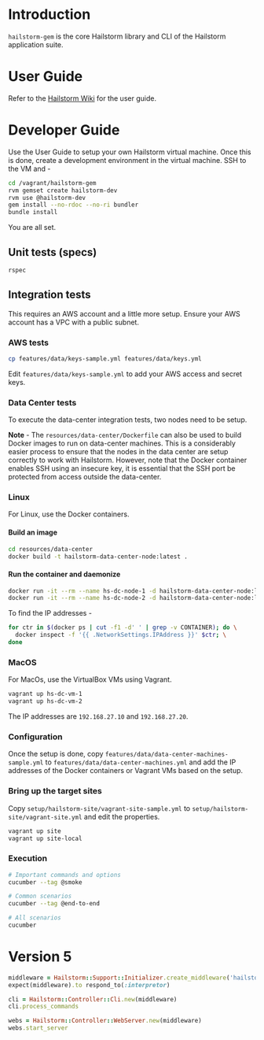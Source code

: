 # Introduction
``hailstorm-gem`` is the core Hailstorm library and CLI of the Hailstorm application suite.

# User Guide
Refer to the [Hailstorm Wiki](https://github.com/3pillarlabs/hailstorm-sdk/wiki) for the user guide.

# Developer Guide
Use the User Guide to setup your own Hailstorm virtual machine. Once this is done, create a development environment
in the virtual machine. SSH to the VM and -
```bash
cd /vagrant/hailstorm-gem
rvm gemset create hailstorm-dev
rvm use @hailstorm-dev
gem install --no-rdoc --no-ri bundler
bundle install
```

You are all set.

## Unit tests (specs)
```bash
rspec
```

## Integration tests
This requires an AWS account and a little more setup. Ensure your AWS account has a VPC with a public subnet.

### AWS tests

```bash
cp features/data/keys-sample.yml features/data/keys.yml
```

Edit ``features/data/keys-sample.yml`` to add your AWS access and secret keys.

### Data Center tests
To execute the data-center integration tests, two nodes need to be setup.

**Note** - The ``resources/data-center/Dockerfile`` can also be used to build Docker images to run on data-center machines.
This is a considerably easier process to ensure that the nodes in the data center are setup correctly to work with
Hailstorm. However, note that the Docker container enables SSH using an insecure key, it is essential that the SSH port
be protected from access outside the data-center.

### Linux
For Linux, use the Docker containers.

#### Build an image
```bash
cd resources/data-center
docker build -t hailstorm-data-center-node:latest .
```

#### Run the container and daemonize
```bash
docker run -it --rm --name hs-dc-node-1 -d hailstorm-data-center-node:latest
docker run -it --rm --name hs-dc-node-2 -d hailstorm-data-center-node:latest
```

To find the IP addresses -
```bash
for ctr in $(docker ps | cut -f1 -d' ' | grep -v CONTAINER); do \
  docker inspect -f '{{ .NetworkSettings.IPAddress }}' $ctr; \
done
```

### MacOS

For MacOs, use the VirtualBox VMs using Vagrant.
```bash
vagrant up hs-dc-vm-1
vagrant up hs-dc-vm-2
```
The IP addresses are ``192.168.27.10`` and ``192.168.27.20``.


### Configuration
Once the setup is done, copy ``features/data/data-center-machines-sample.yml`` to
``features/data/data-center-machines.yml`` and add the IP addresses of the Docker containers or Vagrant VMs based on the
setup.

### Bring up the target sites

Copy ``setup/hailstorm-site/vagrant-site-sample.yml`` to ``setup/hailstorm-site/vagrant-site.yml`` and edit the
properties.

```bash
vagrant up site
vagrant up site-local
```

### Execution
```bash
# Important commands and options
cucumber --tag @smoke

# Common scenarios
cucumber --tag @end-to-end

# All scenarios
cucumber
```

# Version 5
```ruby
middleware = Hailstorm::Support::Initializer.create_middleware('hailstorm_spec', '/path/to/project/config/boot.rb')
expect(middleware).to respond_to(:interpretor)

cli = Hailstorm::Controller::Cli.new(middleware)
cli.process_commands

webs = Hailstorm::Controller::WebServer.new(middleware)
webs.start_server
```
